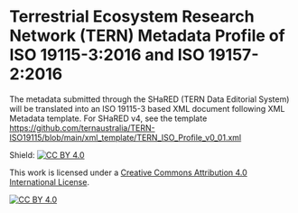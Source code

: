 # Terrestrial Ecosystem Research Network (TERN) Metadata Profile of ISO 19115-3:2016 and ISO 19157-2:2016


The metadata submitted through the SHaRED (TERN Data Editorial System) will be translated into an ISO 19115-3 based XML document following XML Metadata template. For SHaRED v4, see the template https://github.com/ternaustralia/TERN-ISO19115/blob/main/xml_template/TERN_ISO_Profile_v0_01.xml

Shield: [![CC BY 4.0][cc-by-shield]][cc-by]

This work is licensed under a
[Creative Commons Attribution 4.0 International License][cc-by].

[![CC BY 4.0][cc-by-image]][cc-by]

[cc-by]: http://creativecommons.org/licenses/by/4.0/
[cc-by-image]: https://i.creativecommons.org/l/by/4.0/88x31.png
[cc-by-shield]: https://img.shields.io/badge/License-CC%20BY%204.0-lightgrey.svg
